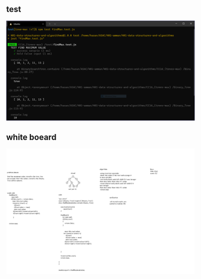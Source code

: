 # 
## test
![test](find-max-value-test-results.PNG)

## white boeard
![white board](findMaxValueTree-whiteboard.png)